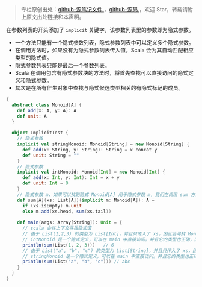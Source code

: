 > 专栏原创出处：[github-源笔记文件 ](https://github.com/GourdErwa/review-notes/tree/master/language/scala-basis) ，[github-源码 ](https://github.com/GourdErwa/scala-advanced/tree/master/scala-base/src/main/scala/com/gourd/scala/base/)，欢迎 Star，转载请附上原文出处链接和本声明。

在参数列表的开头添加了 `implicit` 关键字，该参数列表里的参数即为隐式参数。
* 一个方法只能有一个隐式参数列表，隐式参数列表中可以定义多个隐式参数。  
* 在调用方法时，如果没有为隐式参数列表传入值，Scala 会为其自动匹配相应类型的隐式值。 
* 隐式参数列表只能是最后一个参数列表。 
* Scala 在调用包含有隐式参数块的方法时，将首先查找可以直接访问的隐式定义和隐式参数。  
* 其次是在所有伴生对象中查找与隐式候选类型相关的有隐式标记的成员。
```scala
{
  abstract class Monoid[A] {
    def add(x: A, y: A): A
    def unit: A
  }
  
  object ImplicitTest {
    // 隐式参数
    implicit val stringMonoid: Monoid[String] = new Monoid[String] {
      def add(x: String, y: String): String = x concat y
      def unit: String = ""
    }
    // 隐式参数
    implicit val intMonoid: Monoid[Int] = new Monoid[Int] {
      def add(x: Int, y: Int): Int = x + y
      def unit: Int = 0
    }
    // 隐式参数 m，如果可以找到隐式 Monoid[A] 用于隐式参数 m，我们在调用 sum 方法时只需要传入 xs 参数。
    def sum[A](xs: List[A])(implicit m: Monoid[A]): A =
      if (xs.isEmpty) m.unit
      else m.add(xs.head, sum(xs.tail))
      
    def main(args: Array[String]): Unit = {
      // scala 会在上下文寻找隐式值
      // 由于 List(1,2,3) 的类型为 List[Int]，并且只传入了 xs，因此会寻找 Monoid[Int] 的隐式参数
      // intMonoid 是一个隐式定义，可以在 main 中直接访问。并且它的类型也正确，因此它会被自动传递给 sum 方法
      println(sum(List(1, 2, 3)))   // 6
      // 由于 List("a", "b", "c") 的类型为 List[String]，并且只传入了 xs，因此会寻找 Monoid[String] 的隐式参数
      // stringMonoid 是一个隐式定义，可以在 main 中直接访问。并且它的类型也正确，因此它会被自动传递给 sum 方法
      println(sum(List("a", "b", "c"))) // abc
    }
  }
}
```
